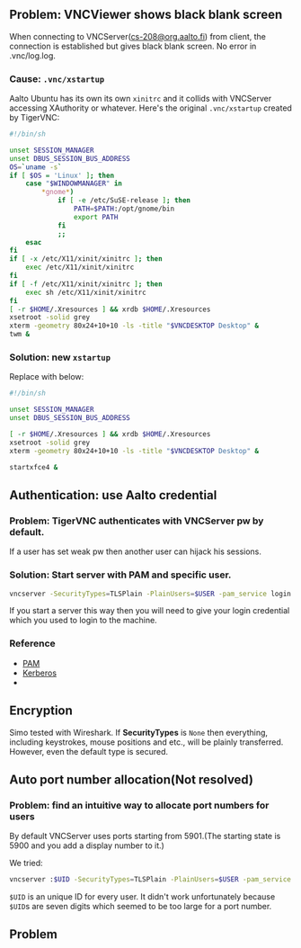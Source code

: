## Problem: VNCViewer shows black blank screen
When connecting to VNCServer(cs-208@org.aalto.fi) from client, the connection is established but gives black blank screen.
No error in .vnc/log.log.

### Cause: `.vnc/xstartup`
Aalto Ubuntu has its own its own `xinitrc` and  it collids with VNCServer accessing XAuthority or whatever.
Here's the original `.vnc/xstartup` created by TigerVNC:
```bash
#!/bin/sh

unset SESSION_MANAGER
unset DBUS_SESSION_BUS_ADDRESS
OS=`uname -s`
if [ $OS = 'Linux' ]; then
    case "$WINDOWMANAGER" in
        *gnome*)
            if [ -e /etc/SuSE-release ]; then
                PATH=$PATH:/opt/gnome/bin
                export PATH
            fi
            ;;
    esac
fi
if [ -x /etc/X11/xinit/xinitrc ]; then
    exec /etc/X11/xinit/xinitrc
fi
if [ -f /etc/X11/xinit/xinitrc ]; then
    exec sh /etc/X11/xinit/xinitrc
fi
[ -r $HOME/.Xresources ] && xrdb $HOME/.Xresources
xsetroot -solid grey
xterm -geometry 80x24+10+10 -ls -title "$VNCDESKTOP Desktop" &
twm &
```

### Solution: new `xstartup`
Replace with below:
```bash
#!/bin/sh

unset SESSION_MANAGER
unset DBUS_SESSION_BUS_ADDRESS

[ -r $HOME/.Xresources ] && xrdb $HOME/.Xresources
xsetroot -solid grey
xterm -geometry 80x24+10+10 -ls -title "$VNCDESKTOP Desktop" &

startxfce4 &
```

## Authentication: use Aalto credential
### Problem: TigerVNC authenticates with VNCServer pw by default.
If a user has set weak pw then another user can hijack his sessions.

### Solution: Start server with PAM and specific user.
```bash
vncserver -SecurityTypes=TLSPlain -PlainUsers=$USER -pam_service login -desktop $HOSTNAME
```
If you start a server this way then you will need to give your login credential which you used to login to the machine.

### Reference
- [PAM](https://access.redhat.com/documentation/en-US/Red_Hat_Enterprise_Linux/6/html/Managing_Smart_Cards/Pluggable_Authentication_Modules.html)
- [Kerberos](https://access.redhat.com/documentation/en-US/Red_Hat_Enterprise_Linux/6/html/Managing_Smart_Cards/Using_Kerberos.html)
- []()

   
## Encryption
Simo tested with Wireshark. If **SecurityTypes** is `None` then everything, including keystrokes, mouse positions and etc., will be plainly transferred. However, even the default type is secured.


## Auto port number allocation(Not resolved)
### Problem: find an intuitive way to allocate port numbers for users
By default VNCServer uses ports starting from 5901.(The starting state is 5900 and you add a display number to it.)

We tried:
```bash
vncserver :$UID -SecurityTypes=TLSPlain -PlainUsers=$USER -pam_service login -desktop $HOSTNAME
```
`$UID` is an unique ID for every user. It didn't work unfortunately because `$UID`s are seven digits which seemed to be too large for a port number.

## Problem
```bash
```




